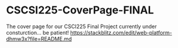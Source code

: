 # CSCSI225-CoverPage-FINAL

The cover page for our CSCI225 Final Project
currently under consturction... be patient!
https://stackblitz.com/edit/web-platform-dhmw3x?file=README.md
